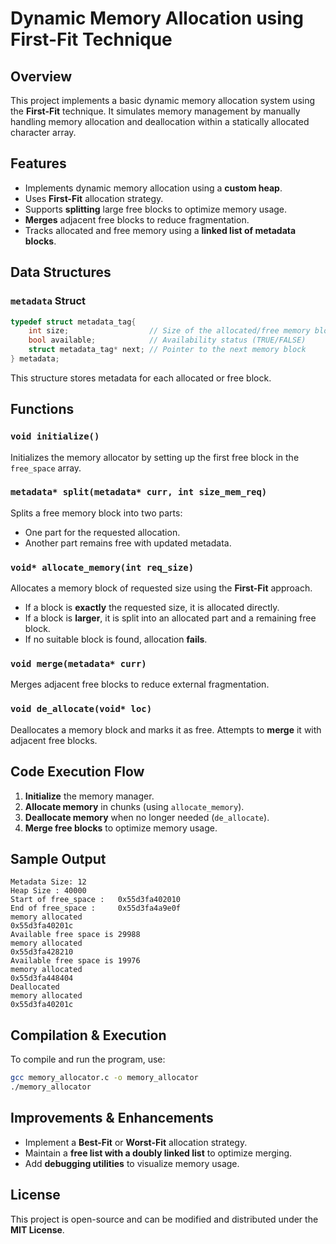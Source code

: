 # Dynamic Memory Allocation using First-Fit Technique

## Overview
This project implements a basic dynamic memory allocation system using the **First-Fit** technique. It simulates memory management by manually handling memory allocation and deallocation within a statically allocated character array.

## Features
- Implements dynamic memory allocation using a **custom heap**.
- Uses **First-Fit** allocation strategy.
- Supports **splitting** large free blocks to optimize memory usage.
- **Merges** adjacent free blocks to reduce fragmentation.
- Tracks allocated and free memory using a **linked list of metadata blocks**.

## Data Structures

### `metadata` Struct
```c
typedef struct metadata_tag{
    int size;                  // Size of the allocated/free memory block
    bool available;            // Availability status (TRUE/FALSE)
    struct metadata_tag* next; // Pointer to the next memory block
} metadata;
```
This structure stores metadata for each allocated or free block.

## Functions

### `void initialize()`
Initializes the memory allocator by setting up the first free block in the `free_space` array.

### `metadata* split(metadata* curr, int size_mem_req)`
Splits a free memory block into two parts:
- One part for the requested allocation.
- Another part remains free with updated metadata.

### `void* allocate_memory(int req_size)`
Allocates a memory block of requested size using the **First-Fit** approach.
- If a block is **exactly** the requested size, it is allocated directly.
- If a block is **larger**, it is split into an allocated part and a remaining free block.
- If no suitable block is found, allocation **fails**.

### `void merge(metadata* curr)`
Merges adjacent free blocks to reduce external fragmentation.

### `void de_allocate(void* loc)`
Deallocates a memory block and marks it as free. Attempts to **merge** it with adjacent free blocks.

## Code Execution Flow
1. **Initialize** the memory manager.
2. **Allocate memory** in chunks (using `allocate_memory`).
3. **Deallocate memory** when no longer needed (`de_allocate`).
4. **Merge free blocks** to optimize memory usage.

## Sample Output
```
Metadata Size: 12
Heap Size : 40000
Start of free_space :   0x55d3fa402010
End of free_space :     0x55d3fa4a9e0f
memory allocated
0x55d3fa40201c
Available free space is 29988
memory allocated
0x55d3fa428210
Available free space is 19976
memory allocated
0x55d3fa448404
Deallocated
memory allocated
0x55d3fa40201c
```

## Compilation & Execution
To compile and run the program, use:
```bash
gcc memory_allocator.c -o memory_allocator
./memory_allocator
```

## Improvements & Enhancements
- Implement a **Best-Fit** or **Worst-Fit** allocation strategy.
- Maintain a **free list with a doubly linked list** to optimize merging.
- Add **debugging utilities** to visualize memory usage.

## License
This project is open-source and can be modified and distributed under the **MIT License**.


